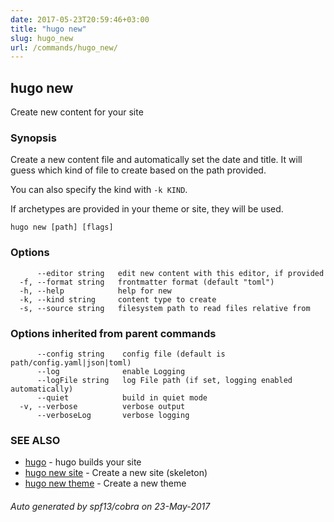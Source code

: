 ```yaml
---
date: 2017-05-23T20:59:46+03:00
title: "hugo new"
slug: hugo_new
url: /commands/hugo_new/
---
```

## hugo new

Create new content for your site

### Synopsis


Create a new content file and automatically set the date and title.
It will guess which kind of file to create based on the path provided.

You can also specify the kind with `-k KIND`.

If archetypes are provided in your theme or site, they will be used.

```
hugo new [path] [flags]
```

### Options

```
      --editor string   edit new content with this editor, if provided
  -f, --format string   frontmatter format (default "toml")
  -h, --help            help for new
  -k, --kind string     content type to create
  -s, --source string   filesystem path to read files relative from
```

### Options inherited from parent commands

```
      --config string    config file (default is path/config.yaml|json|toml)
      --log              enable Logging
      --logFile string   log File path (if set, logging enabled automatically)
      --quiet            build in quiet mode
  -v, --verbose          verbose output
      --verboseLog       verbose logging
```

### SEE ALSO
* [hugo](/commands/hugo/)	 - hugo builds your site
* [hugo new site](/commands/hugo_new_site/)	 - Create a new site (skeleton)
* [hugo new theme](/commands/hugo_new_theme/)	 - Create a new theme

###### Auto generated by spf13/cobra on 23-May-2017
